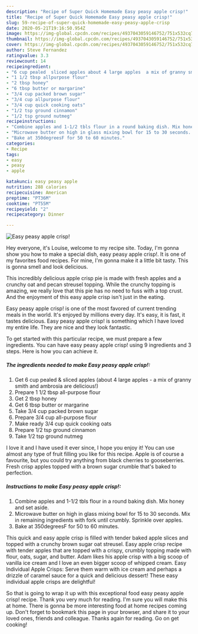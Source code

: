 ```yaml
---
description: "Recipe of Super Quick Homemade Easy peasy apple crisp!"
title: "Recipe of Super Quick Homemade Easy peasy apple crisp!"
slug: 59-recipe-of-super-quick-homemade-easy-peasy-apple-crisp
date: 2020-05-21T19:16:50.954Z
image: https://img-global.cpcdn.com/recipes/4937043059146752/751x532cq70/easy-peasy-apple-crisp-recipe-main-photo.jpg
thumbnail: https://img-global.cpcdn.com/recipes/4937043059146752/751x532cq70/easy-peasy-apple-crisp-recipe-main-photo.jpg
cover: https://img-global.cpcdn.com/recipes/4937043059146752/751x532cq70/easy-peasy-apple-crisp-recipe-main-photo.jpg
author: Steve Fernandez
ratingvalue: 3.3
reviewcount: 14
recipeingredient:
- "6 cup pealed  sliced apples about 4 large apples  a mix of granny smith and ambrosia are delicious"
- "1 1/2 tbsp allpurpose flour"
- "2 tbsp honey"
- "6 tbsp butter or margarine"
- "3/4 cup packed brown sugar"
- "3/4 cup allpurpose flour"
- "3/4 cup quick cooking oats"
- "1/2 tsp ground cinnamon"
- "1/2 tsp ground nutmeg"
recipeinstructions:
- "Combine apples and 1-1/2 tbls flour in a round baking dish. Mix honey and set aside."
- "Microwave butter on high in glass mixing bowl for 15 to 30 seconds. Mix in remaining ingredients with fork until crumbly. Sprinkle over apples."
- "Bake at 350degreesF for 50 to 60 minutes."
categories:
- Recipe
tags:
- easy
- peasy
- apple

katakunci: easy peasy apple 
nutrition: 288 calories
recipecuisine: American
preptime: "PT36M"
cooktime: "PT55M"
recipeyield: "2"
recipecategory: Dinner

---
```



![Easy peasy apple crisp!](https://img-global.cpcdn.com/recipes/4937043059146752/751x532cq70/easy-peasy-apple-crisp-recipe-main-photo.jpg)

Hey everyone, it's Louise, welcome to my recipe site. Today, I'm gonna show you how to make a special dish, easy peasy apple crisp!. It is one of my favorites food recipes. For mine, I'm gonna make it a little bit tasty. This is gonna smell and look delicious.

This incredibly delicious apple crisp pie is made with fresh apples and a crunchy oat and pecan streusel topping. While the crunchy topping is amazing, we really love that this pie has no need to fuss with a top crust. And the enjoyment of this easy apple crisp isn&#39;t just in the eating.

Easy peasy apple crisp! is one of the most favored of current trending meals in the world. It's enjoyed by millions every day. It's easy, it is fast, it tastes delicious. Easy peasy apple crisp! is something which I have loved my entire life. They are nice and they look fantastic.


To get started with this particular recipe, we must prepare a few ingredients. You can have easy peasy apple crisp! using 9 ingredients and 3 steps. Here is how you can achieve it.

##### The ingredients needed to make Easy peasy apple crisp!:

1. Get 6 cup pealed &amp; sliced apples (about 4 large apples - a mix of granny smith and ambrosia are delicious!)
1. Prepare 1 1/2 tbsp all-purpose flour
1. Get 2 tbsp honey
1. Get 6 tbsp butter or margarine
1. Take 3/4 cup packed brown sugar
1. Prepare 3/4 cup all-purpose flour
1. Make ready 3/4 cup quick cooking oats
1. Prepare 1/2 tsp ground cinnamon
1. Take 1/2 tsp ground nutmeg


I love it and I have used it ever since, I hope you enjoy it! You can use almost any type of fruit filling you like for this recipe. Apple is of course a favourite, but you could try anything from black cherries to gooseberries. Fresh crisp apples topped with a brown sugar crumble that&#39;s baked to perfection. 

##### Instructions to make Easy peasy apple crisp!:

1. Combine apples and 1-1/2 tbls flour in a round baking dish. Mix honey and set aside.
1. Microwave butter on high in glass mixing bowl for 15 to 30 seconds. Mix in remaining ingredients with fork until crumbly. Sprinkle over apples.
1. Bake at 350degreesF for 50 to 60 minutes.


This quick and easy apple crisp is filled with tender baked apple slices and topped with a crunchy brown sugar oat streusel. Easy apple crisp recipe with tender apples that are topped with a crispy, crumbly topping made with flour, oats, sugar, and butter. Adam likes his apple crisp with a big scoop of vanilla ice cream and I love an even bigger scoop of whipped cream. Easy Individual Apple Crisps: Serve them warm with ice cream and perhaps a drizzle of caramel sauce for a quick and delicious dessert! These easy individual apple crisps are delightful! 

So that is going to wrap it up with this exceptional food easy peasy apple crisp! recipe. Thank you very much for reading. I'm sure you will make this at home. There is gonna be more interesting food at home recipes coming up. Don't forget to bookmark this page in your browser, and share it to your loved ones, friends and colleague. Thanks again for reading. Go on get cooking!
